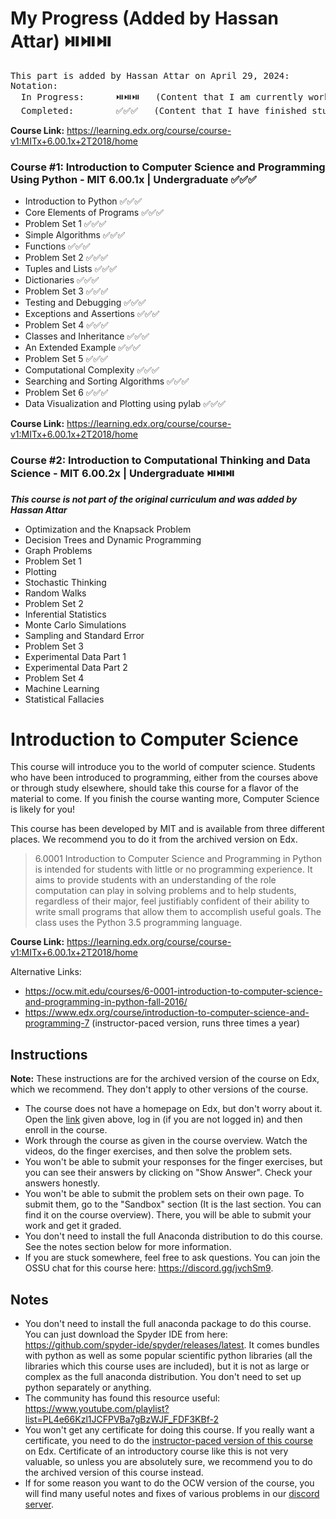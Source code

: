 # My Progress (Added by Hassan Attar) ⏯️⏯️⏯️
<pre>
This part is added by Hassan Attar on April 29, 2024:
Notation:
  In Progress:      ⏯️⏯️⏯️   (Content that I am currently working on)
  Completed:        ✅✅✅   (Content that I have finished studying and gained adequate proficiency)
</pre>

**Course Link:** <https://learning.edx.org/course/course-v1:MITx+6.00.1x+2T2018/home>
### Course #1: Introduction to Computer Science and Programming Using Python - MIT 6.00.1x | Undergraduate ✅✅✅ 
- Introduction to Python ✅✅✅
- Core Elements of Programs ✅✅✅
- Problem Set 1 ✅✅✅
- Simple Algorithms ✅✅✅
- Functions ✅✅✅
- Problem Set 2 ✅✅✅
- Tuples and Lists ✅✅✅
- Dictionaries ✅✅✅
- Problem Set 3 ✅✅✅
- Testing and Debugging ✅✅✅
- Exceptions and Assertions ✅✅✅
- Problem Set 4 ✅✅✅
- Classes and Inheritance ✅✅✅
- An Extended Example ✅✅✅
- Problem Set 5 ✅✅✅
- Computational Complexity ✅✅✅
- Searching and Sorting Algorithms ✅✅✅
- Problem Set 6 ✅✅✅
- Data Visualization and Plotting using pylab ✅✅✅

**Course Link:** <https://learning.edx.org/course/course-v1:MITx+6.00.1x+2T2018/home>
### Course #2:  Introduction to Computational Thinking and Data Science - MIT 6.00.2x | Undergraduate ⏯️⏯️⏯️ 
***This course is not part of the original curriculum and was added by Hassan Attar***
- Optimization and the Knapsack Problem
- Decision Trees and Dynamic Programming
- Graph Problems
- Problem Set 1
- Plotting
- Stochastic Thinking
- Random Walks
- Problem Set 2
- Inferential Statistics
- Monte Carlo Simulations
- Sampling and Standard Error
- Problem Set 3
- Experimental Data Part 1
- Experimental Data Part 2
- Problem Set 4
- Machine Learning
- Statistical Fallacies

# Introduction to Computer Science

This course will introduce you to the world of computer science. Students who have been introduced to programming, either from the courses above or through study elsewhere, should take this course for a flavor of the material to come. If you finish the course wanting more, Computer Science is likely for you!

This course has been developed by MIT and is available from three different places. We recommend you to do it from the archived version on Edx.

> 6.0001 Introduction to Computer Science and Programming in Python is intended for students with little or no programming experience. It aims to provide students with an understanding of the role computation can play in solving problems and to help students, regardless of their major, feel justifiably confident of their ability to write small programs that allow them to accomplish useful goals. The class uses the Python 3.5 programming language.

**Course Link:** <https://learning.edx.org/course/course-v1:MITx+6.00.1x+2T2018/home>

Alternative Links:

- <https://ocw.mit.edu/courses/6-0001-introduction-to-computer-science-and-programming-in-python-fall-2016/>
- <https://www.edx.org/course/introduction-to-computer-science-and-programming-7> (instructor-paced version, runs three times a year)

## Instructions

**Note:** These instructions are for the archived version of the course on Edx, which we recommend. They don't apply to other versions of the course.

- The course does not have a homepage on Edx, but don't worry about it. Open the [link](https://learning.edx.org/course/course-v1:MITx+6.00.1x+2T2018/home) given above, log in (if you are not logged in) and then enroll in the course.
- Work through the course as given in the course overview. Watch the videos, do the finger exercises, and then solve the problem sets.
- You won't be able to submit your responses for the finger exercises, but you can see their answers by clicking on "Show Answer". Check your answers honestly.
- You won't be able to submit the problem sets on their own page. To submit them, go to the "Sandbox" section (It is the last section. You can find it on the course overview). There, you will be able to submit your work and get it graded.
- You don't need to install the full Anaconda distribution to do this course. See the notes section below for more information.
- If you are stuck somewhere, feel free to ask questions. You can join the OSSU chat for this course here: <https://discord.gg/jvchSm9>.

## Notes

- You don't need to install the full anaconda package to do this course. You can just download the Spyder IDE from here: <https://github.com/spyder-ide/spyder/releases/latest>. It comes bundles with python as well as some popular scientific python libraries (all the libraries which this course uses are included), but it is not as large or complex as the full anaconda distribution. You don't need to set up python separately or anything.
- The community has found this resource useful: <https://www.youtube.com/playlist?list=PL4e66Kzl1JCFPVBa7gBzWJF_FDF3KBf-2>
- You won't get any certificate for doing this course. If you really want a certificate, you need to do the [instructor-paced version of this course](https://www.edx.org/course/introduction-to-computer-science-and-programming-7) on Edx. Certificate of an introductory course like this is not very valuable, so unless you are absolutely sure, we recommend you to do the archived version of this course instead.
- If for some reason you want to do the OCW version of the course, you will find many useful notes and fixes of various problems in our [discord server](https://discord.gg/jvchSm9).

